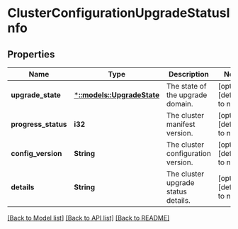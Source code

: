 # ClusterConfigurationUpgradeStatusInfo

## Properties
Name | Type | Description | Notes
------------ | ------------- | ------------- | -------------
**upgrade_state** | [***::models::UpgradeState**](UpgradeState.md) | The state of the upgrade domain. | [optional] [default to null]
**progress_status** | **i32** | The cluster manifest version. | [optional] [default to null]
**config_version** | **String** | The cluster configuration version. | [optional] [default to null]
**details** | **String** | The cluster upgrade status details. | [optional] [default to null]

[[Back to Model list]](../README.md#documentation-for-models) [[Back to API list]](../README.md#documentation-for-api-endpoints) [[Back to README]](../README.md)


